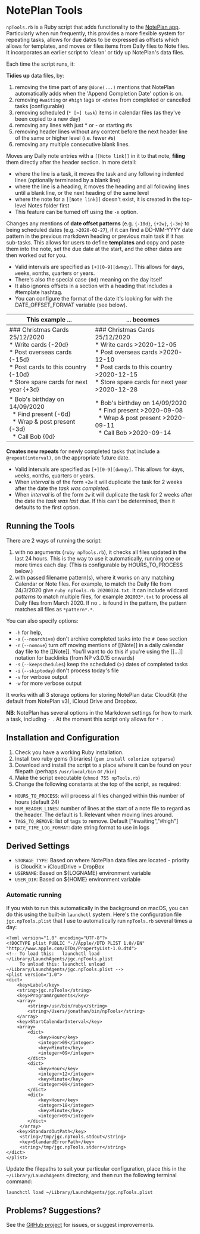 # NotePlan Tools
`npTools.rb` is a Ruby script that adds functionality to the [NotePlan app](https://noteplan.co/). Particularly when run frequently, this provides a more flexible system for repeating tasks, allows for due dates to be expressed as offsets which allows for templates, and moves or files items from Daily files to Note files. It incorporates an earlier script to 'clean' or tidy up NotePlan's data files.

Each time the script runs, it:

**Tidies up** data files, by:
1. removing the time part of any `@done(...)` mentions that NotePlan automatically adds when the 'Append Completion Date' option is on.
2. removing `#waiting` or `#high` tags or `<dates` from completed or cancelled tasks (configurable)
3. removing scheduled (`* [>] task`) items in calendar files (as they've been copied to a new day)
4. removing any lines with just * or - or starting #s
5. removing header lines without any content before the next header line of the same or higher level (i.e. fewer `#`s)
6. removing any multiple consecutive blank lines.

Moves any Daily note entries with a `[[Note link]]` in it to that note, **filing** them directly after the header section. In more detail:
- where the line is a task, it moves the task and any following indented lines (optionally terminated by a blank line)
- where the line is a heading, it moves the heading and all following lines until a blank line, or the next heading of the same level
- where the note for a  `[[Note link]]` doesn't exist, it is created in the top-level Notes folder first
- This feature can be turned off using the `-n` option.

Changes any mentions of **date offset patterns** (e.g. `{-10d}`, `{+2w}`, `{-3m}` to being scheduled dates (e.g. `>2020-02-27`), if it can find a DD-MM-YYYY date pattern in the previous markdown heading or previous main task if it has sub-tasks. This allows for users to define **templates** and copy and paste them into the note, set the due date at the start, and the other dates are then worked out for you.
- Valid intervals are specified as `[+][0-9][dwmqy]`. This allows for `d`ays, `w`eeks, `m`onths, `q`uarters or `y`ears.
- There's also the special case `{0d}` meaning on the day itself
- It also ignores offsets in a section with a heading that includes a #template hashtag.
- You can configure the format of the date it's looking for with the DATE_OFFSET_FORMAT variable (see below).

| This example ...                                                                                                                                                                        | ... becomes                                                                                                                                                                                                 |
| --------------------------------------------------------------------------------------------------------------------------------------------------------------------------------------- | ----------------------------------------------------------------------------------------------------------------------------------------------------------------------------------------------------------- |
| \#\#\# Christmas Cards 25/12/2020<br />\* Write cards {-20d}<br />\* Post overseas cards {-15d}<br />\* Post cards to this country {-10d}<br />\* Store spare cards for next year {+3d} | \#\#\# Christmas Cards 25/12/2020<br />\* Write cards >2020-12-05<br />\* Post overseas cards >2020-12-10<br />* Post cards to this country >2020-12-15<br />\* Store spare cards for next year >2020-12-28 |
| \* Bob's birthday on 14/09/2020<br />&nbsp;&nbsp;\* Find present {-6d}<br />&nbsp;&nbsp;\* Wrap & post present {-3d} <br />&nbsp;&nbsp;\* Call Bob {0d}                                 | \* Bob's birthday on 14/09/2020<br />&nbsp;&nbsp;\* Find present >2020-09-08<br />&nbsp;&nbsp;\* Wrap & post present >2020-09-11<br />&nbsp;&nbsp;\* Call Bob >2020-09-14                                   |

**Creates new repeats** for newly completed tasks that include a `@repeat(interval)`, on the appropriate future date.
- Valid intervals are specified as `[+][0-9][dwmqy]`. This allows for `d`ays, `w`eeks, `m`onths, `q`uarters or `y`ears.
- When _interval_ is of the form `+2w` it will duplicate the task for 2 weeks after the date the _task was completed_.
- When _interval_ is of the form `2w` it will duplicate the task for 2 weeks after the date the _task was last due_. If this can't be determined, then it defaults to the first option.

<!-- In future, extending the **archiving** system. -->

## Running the Tools
There are 2 ways of running the script:
1. with no arguments (`ruby npTools.rb`), it checks all files updated in the last 24 hours. This is the way to use it automatically, running one or more times each day. (This is configurable by HOURS_TO_PROCESS below.)
2. with passed filename pattern(s), where it works on any matching Calendar or Note files. For example, to match the Daily file from 24/3/2020 give `ruby npTools.rb 20200324.txt`. It can include wildcard *patterns* to match multiple files, for example `202003*.txt` to process all Daily files from March 2020. If no `.` is found in the pattern, the pattern matches all files as `*pattern*.*`.

You can also specify options:
- `-h` for help, 
- `-a` (`--noarchive`) don't archive completed tasks into the `# Done` section
- `-n` (`--nomove`) turn off moving mentions of [[Note]] in a daily calendar day file to the [[Note]]. You'll want to do this if you're using the [[...]] notation for backlinks (from NP v3.0.15 onwards)
- `-s` (`--keepschedules`) keep the scheduled (>) dates of completed tasks
- `-i` (`--skiptoday`) don't process today's file
- `-v` for verbose output 
- `-w` for more verbose output

It works with all 3 storage options for storing NotePlan data: CloudKit (the default from NotePlan v3), iCloud Drive and Dropbox.

**NB**: NotePlan has several options in the Markdown settings for how to mark a task, including `- `. At the moment this script only allows for `* `.

## Installation and Configuration
1. Check you have a working Ruby installation.
2. Install  two ruby gems (libraries) (`gem install colorize optparse`)
3. Download and install the script to a place where it can be found on your filepath (perhaps `/usr/local/bin` or `/bin`)
4. Make the script executable (`chmod 755 npTools.rb`)
5. Change the following constants at the top of the script, as required:
- `HOURS_TO_PROCESS`: will process all files changed within this number of hours (default 24)
- `NUM_HEADER_LINES`: number of lines at the start of a note file to regard as the header. The default is 1. Relevant when moving lines around.
- `TAGS_TO_REMOVE`: list of tags to remove. Default ["#waiting","#high"]
- `DATE_TIME_LOG_FORMAT`: date string format to use in logs
<!-- - `DATE_OFFSET_FORMAT`: date string format to use in date offset patterns -->

## Derived Settings
- `STORAGE_TYPE`: Based on where NotePlan data files are located - priority is CloudKit > iCloudDrive > DropBox
- `USERNAME`: Based on ${LOGNAME} environment variable
- `USER_DIR`: Based on ${HOME} environment variable

### Automatic running
If you wish to run this automatically in the background on macOS, you can do this using the built-in `launchctl` system. Here's the configuration file `jgc.npTools.plist` that I use to automatically run `npTools.rb` several times a day:
```
<?xml version="1.0" encoding="UTF-8"?>
<!DOCTYPE plist PUBLIC "-//Apple//DTD PLIST 1.0//EN" "http://www.apple.com/DTDs/PropertyList-1.0.dtd">
<!-- To load this:   launchctl load ~/Library/LaunchAgents/jgc.npTools.plist
     To unload this: launchctl unload ~/Library/LaunchAgents/jgc.npTools.plist -->
<plist version="1.0">
<dict>
    <key>Label</key>
    <string>jgc.npTools</string>
    <key>ProgramArguments</key>
    <array>
        <string>/usr/bin/ruby</string>
        <string>/Users/jonathan/bin/npTools</string>
    </array>
    <key>StartCalendarInterval</key>
    <array>
        <dict>
            <key>Hour</key>
            <integer>09</integer>
            <key>Minute</key>
            <integer>09</integer>
        </dict>
        <dict>
            <key>Hour</key>
            <integer>12</integer>
            <key>Minute</key>
            <integer>09</integer>
        </dict>
        <dict>
            <key>Hour</key>
            <integer>18</integer>
            <key>Minute</key>
            <integer>09</integer>
        </dict>
     </array>
    <key>StandardOutPath</key>
     <string>/tmp/jgc.npTools.stdout</string>
     <key>StandardErrorPath</key>
     <string>/tmp/jgc.npTools.stderr</string>
</dict>
</plist>
```
Update the filepaths to suit your particular configuration, place this in the `~/Library/LaunchAgents` directory,  and then run the following terminal command:
```
launchctl load ~/Library/LaunchAgents/jgc.npTools.plist
```

## Problems? Suggestions?
See the [GitHub project](https://github.com/jgclark/NotePlan-tools) for issues, or suggest improvements.
